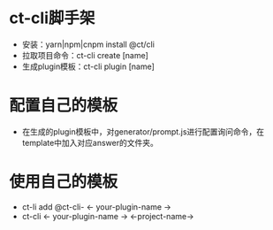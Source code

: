 # ct-cli脚手架
* 安装：yarn|npm|cnpm install @ct/cli
* 拉取项目命令：ct-cli create [name]
* 生成plugin模板：ct-cli plugin [name]
# 配置自己的模板
* 在生成的plugin模板中，对generator/prompt.js进行配置询问命令，在template中加入对应answer的文件夹。
# 使用自己的模板
* ct-li add @ct-cli- <- your-plugin-name ->
* ct-cli <- your-plugin-name -> <-project-name->


